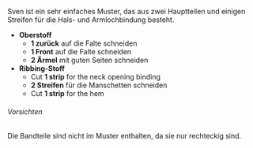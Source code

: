 Sven ist ein sehr einfaches Muster, das aus zwei Hauptteilen und einigen Streifen für die Hals- und Armlochbindung besteht.

- **Oberstoff**
  - **1 zurück** auf die Falte schneiden
  - **1 Front** auf die Falte schneiden
  - **2 Ärmel** mit guten Seiten schneiden
- **Ribbing-Stoff**
  - Cut **1 strip** for the neck opening binding
  - **2 Streifen**  für die Manschetten schneiden
  - Cut **1 strip**  for the hem

<Warning>

###### Vorsichten

Die Bandteile sind nicht im Muster enthalten, da sie nur rechteckig sind.

</Warning>

